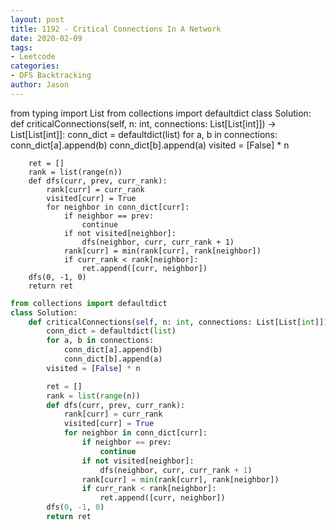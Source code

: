 ```yaml
---
layout: post
title: 1192 - Critical Connections In A Network
date: 2020-02-09
tags:
- Leetcode
categories:
- DFS Backtracking
author: Jason
---
```

from typing import List
from collections import defaultdict
class Solution:
    def criticalConnections(self, n: int, connections: List[List[int]]) -> List[List[int]]:
        conn_dict = defaultdict(list)
        for a, b in connections:
            conn_dict[a].append(b)
            conn_dict[b].append(a)
        visited = [False] * n

        ret = []
        rank = list(range(n))
        def dfs(curr, prev, curr_rank):
            rank[curr] = curr_rank
            visited[curr] = True
            for neighbor in conn_dict[curr]:
                if neighbor == prev:
                    continue
                if not visited[neighbor]:
                    dfs(neighbor, curr, curr_rank + 1)
                rank[curr] = min(rank[curr], rank[neighbor])
                if curr_rank < rank[neighbor]:
                    ret.append([curr, neighbor])
        dfs(0, -1, 0)
        return ret

```python
from collections import defaultdict
class Solution:
    def criticalConnections(self, n: int, connections: List[List[int]]) -> List[List[int]]:
        conn_dict = defaultdict(list)
        for a, b in connections:
            conn_dict[a].append(b)
            conn_dict[b].append(a)
        visited = [False] * n

        ret = []
        rank = list(range(n))
        def dfs(curr, prev, curr_rank):
            rank[curr] = curr_rank
            visited[curr] = True
            for neighbor in conn_dict[curr]:
                if neighbor == prev:
                    continue
                if not visited[neighbor]:
                    dfs(neighbor, curr, curr_rank + 1)
                rank[curr] = min(rank[curr], rank[neighbor])
                if curr_rank < rank[neighbor]:
                    ret.append([curr, neighbor])
        dfs(0, -1, 0)
        return ret
```
